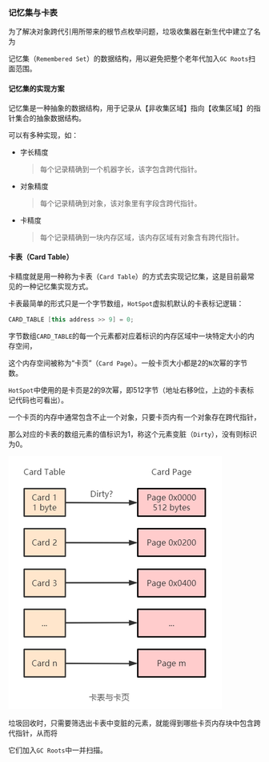 ### 记忆集与卡表

为了解决对象跨代引用所带来的根节点枚举问题，垃圾收集器在新生代中建立了名为

记忆集（`Remembered Set`）的数据结构，用以避免把整个老年代加入`GC Roots`扫面范围。



#### 记忆集的实现方案

记忆集是一种抽象的数据结构，用于记录从【非收集区域】指向【收集区域】的指针集合的抽象数据结构。

可以有多种实现，如：

* 字长精度

  > 每个记录精确到一个机器字长，该字包含跨代指针。

* 对象精度

  > 每个记录精确到对象，该对象里有字段含跨代指针。

* 卡精度

  > 每个记录精确到一块内存区域，该内存区域有对象含有跨代指针。



#### 卡表（Card Table）

卡精度就是用一种称为卡表（`Card Table`）的方式去实现记忆集，这是目前最常见的一种记忆集实现方式。

卡表最简单的形式只是一个字节数组，`HotSpot`虚拟机默认的卡表标记逻辑：

```C++
CARD_TABLE [this address >> 9] = 0;
```

字节数组`CARD_TABLE`的每一个元素都对应着标识的内存区域中一块特定大小的内存空间，

这个内存空间被称为“卡页”（`Card Page`）。一般卡页大小都是2的`N`次幂的字节数。

`HotSpot`中使用的是卡页是2的9次幂，即512字节（地址右移9位，上边的卡表标记代码也可看出）。

一个卡页的内存中通常包含不止一个对象，只要卡页内有一个对象存在跨代指针，

那么对应的卡表的数组元素的值标识为1，称这个元素变脏（`Dirty`），没有则标识为0。

<img src="img\卡表与卡页.png"  />

垃圾回收时，只需要筛选出卡表中变脏的元素，就能得到哪些卡页内存块中包含跨代指针，从而将

它们加入`GC Roots`中一并扫描。
